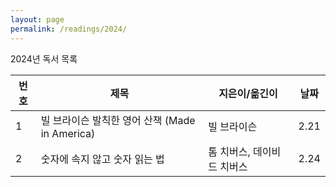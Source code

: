 ```yaml
---
layout: page
permalink: /readings/2024/
---
```


2024년 독서 목록

번호 | 제목 | 지은이/옮긴이 | 날짜
-----|------|---------------|------
1 | 빌 브라이슨 발칙한 영어 산책 (Made in America) | 빌 브라이슨 | 2.21
2 | 숫자에 속지 않고 숫자 읽는 법 | 톰 치버스, 데이비드 치버스 | 2.24

